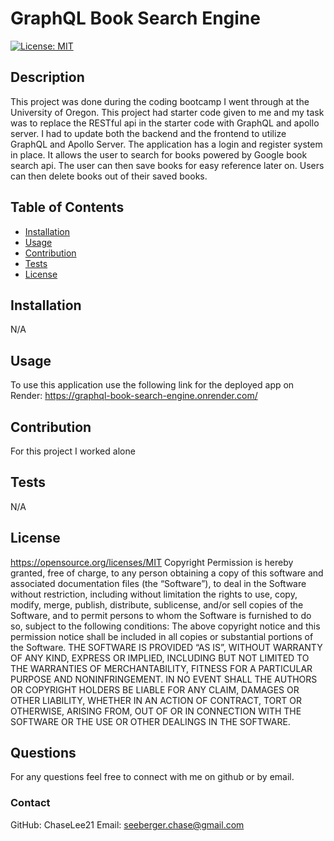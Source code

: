 # GraphQL Book Search Engine
  [![License: MIT](https://img.shields.io/badge/License-MIT-yellow.svg)](#license)
  ## Description
  This project was done during the coding bootcamp I went through at the University of Oregon. This project had starter code given to me and my task was to replace the RESTful api in the starter code with GraphQL and apollo server. I had to update both the backend and the frontend to utilize GraphQL and Apollo Server. The application has a login and register system in place. It allows the user to search for books powered by Google book search api. The user can then save books for easy reference later on. Users can then delete books out of their saved books. 
  ## Table of Contents
  - [Installation](#installation)
  - [Usage](#usage)
  - [Contribution](#contribution)
  - [Tests](#tests)
  - [License](#license)
  ## Installation
  N/A
  ## Usage
  To use this application use the following link for the deployed app on Render: https://graphql-book-search-engine.onrender.com/
  ## Contribution
  For this project I worked alone
  ## Tests
  N/A
  ## License
  https://opensource.org/licenses/MIT
  Copyright <YEAR> <COPYRIGHT HOLDER>
      Permission is hereby granted, free of charge, to any person obtaining a copy of this software and associated documentation files (the “Software”), to deal in the Software without restriction, including without limitation the rights to use, copy, modify, merge, publish, distribute, sublicense, and/or sell copies of the Software, and to permit persons to whom the Software is furnished to do so, subject to the following conditions:
      The above copyright notice and this permission notice shall be included in all copies or substantial portions of the Software.
      THE SOFTWARE IS PROVIDED “AS IS”, WITHOUT WARRANTY OF ANY KIND, EXPRESS OR IMPLIED, INCLUDING BUT NOT LIMITED TO THE WARRANTIES OF MERCHANTABILITY, FITNESS FOR A PARTICULAR PURPOSE AND NONINFRINGEMENT. IN NO EVENT SHALL THE AUTHORS OR COPYRIGHT HOLDERS BE LIABLE FOR ANY CLAIM, DAMAGES OR OTHER LIABILITY, WHETHER IN AN ACTION OF CONTRACT, TORT OR OTHERWISE, ARISING FROM, OUT OF OR IN CONNECTION WITH THE SOFTWARE OR THE USE OR OTHER DEALINGS IN THE SOFTWARE.
  ## Questions
  For any questions feel free to connect with me on github or by email.
  ### Contact
  GitHub: ChaseLee21
  Email: seeberger.chase@gmail.com
